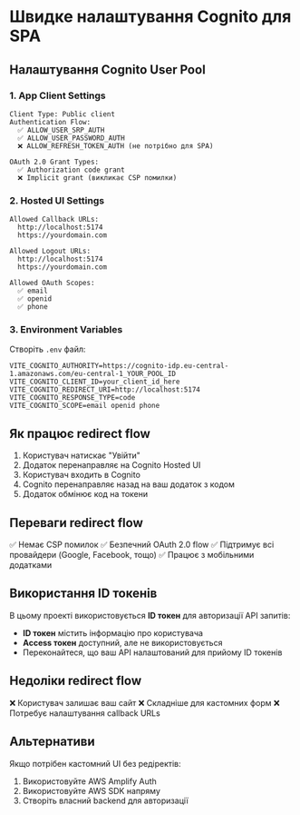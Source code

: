 # Швидке налаштування Cognito для SPA

## Налаштування Cognito User Pool

### 1. App Client Settings
```
Client Type: Public client
Authentication Flow: 
  ✅ ALLOW_USER_SRP_AUTH
  ✅ ALLOW_USER_PASSWORD_AUTH
  ❌ ALLOW_REFRESH_TOKEN_AUTH (не потрібно для SPA)

OAuth 2.0 Grant Types:
  ✅ Authorization code grant
  ❌ Implicit grant (викликає CSP помилки)
```

### 2. Hosted UI Settings
```
Allowed Callback URLs: 
  http://localhost:5174
  https://yourdomain.com

Allowed Logout URLs:
  http://localhost:5174
  https://yourdomain.com

Allowed OAuth Scopes:
  ✅ email
  ✅ openid
  ✅ phone
```

### 3. Environment Variables
Створіть `.env` файл:
```env
VITE_COGNITO_AUTHORITY=https://cognito-idp.eu-central-1.amazonaws.com/eu-central-1_YOUR_POOL_ID
VITE_COGNITO_CLIENT_ID=your_client_id_here
VITE_COGNITO_REDIRECT_URI=http://localhost:5174
VITE_COGNITO_RESPONSE_TYPE=code
VITE_COGNITO_SCOPE=email openid phone
```

## Як працює redirect flow

1. Користувач натискає "Увійти"
2. Додаток перенаправляє на Cognito Hosted UI
3. Користувач входить в Cognito
4. Cognito перенаправляє назад на ваш додаток з кодом
5. Додаток обмінює код на токени

## Переваги redirect flow

✅ Немає CSP помилок
✅ Безпечний OAuth 2.0 flow
✅ Підтримує всі провайдери (Google, Facebook, тощо)
✅ Працює з мобільними додатками

## Використання ID токенів

В цьому проекті використовується **ID токен** для авторизації API запитів:

- **ID токен** містить інформацію про користувача
- **Access токен** доступний, але не використовується
- Переконайтеся, що ваш API налаштований для прийому ID токенів

## Недоліки redirect flow

❌ Користувач залишає ваш сайт
❌ Складніше для кастомних форм
❌ Потребує налаштування callback URLs

## Альтернативи

Якщо потрібен кастомний UI без редіректів:
1. Використовуйте AWS Amplify Auth
2. Використовуйте AWS SDK напряму
3. Створіть власний backend для авторизації
